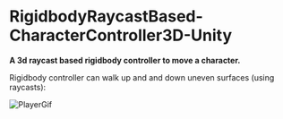 # RigidbodyRaycastBased-CharacterController3D-Unity

<b>A 3d raycast based rigidbody controller to move a character.</b>

Rigidbody controller can walk up and and down uneven surfaces (using raycasts):

![PlayerGif](https://github.com/chetan-code/RigidbodyRaycastBased-CharacterController3D-Unity/blob/master/Assets/GithubGifs/PlayerGif.gif)

